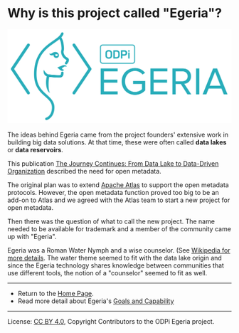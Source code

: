<!-- SPDX-License-Identifier: CC-BY-4.0 -->
<!-- Copyright Contributors to the ODPi Egeria project 2020. -->

# Why is this project called "Egeria"?

![Egeria Logo](../../../assets/img/egeria2.png)

The ideas behind Egeria came from the project founders' extensive work in
building big data solutions.  At that time, these were
often called **data lakes** or **data reservoirs**.

This publication 
[The Journey Continues: From Data Lake to Data-Driven Organization](https://www.redbooks.ibm.com/redpapers/pdfs/redp5486.pdf)
described the need for open metadata.

The original plan was to extend [Apache Atlas](http://atlas.apache.org)
to support the open metadata protocols.  However, the open metadata function
proved too big to be an add-on to Atlas and we agreed with the
Atlas team to start a new project for open metadata.

Then there was the question of what to call the new project.
The name needed to be available for trademark and a member of the
community came up with "Egeria".

Egeria was a Roman Water Nymph and a wise counselor.
(See [Wikipedia for more details](https://en.wikipedia.org/wiki/Egeria_(mythology\))).
The water theme seemed to fit with the data lake origin and since
the Egeria technology shares knowledge between communities that
use different tools, the notion of a "counselor" seemed to fit as well.

----
* Return to the [Home Page](../../../index.md).
* Read more detail about Egeria's [Goals and Capability](..)

----
License: [CC BY 4.0](https://creativecommons.org/licenses/by/4.0/),
Copyright Contributors to the ODPi Egeria project.
